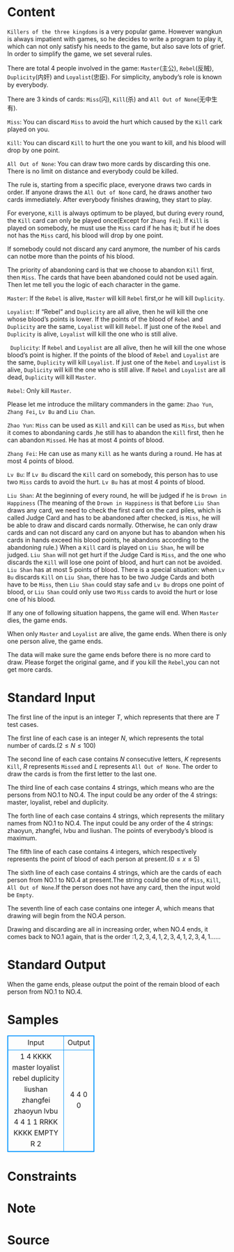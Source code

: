 
# Content

`Killers of the three kingdoms` is a very popular game. However wangkun is always impatient with games, so he decides to write a program to play it, which can not only satisfy his needs to the game, but also save lots of grief. In order to simplify the game, we set several rules.

There are total $4$ people involved in the game: `Master`(主公), `Rebel`(反贼), `Duplicity`(内奸) and `Loyalist`(忠臣). For simplicity, anybody’s role is known by everybody.

There are $3$ kinds of cards: `Miss`(闪), `Kill`(杀) and `All Out of None`(无中生有).

`Miss`: You can discard `Miss` to avoid the hurt which caused by the `Kill` cark played on you.

`Kill`: You can discard `Kill` to hurt the one you want to kill, and his blood will drop by one point.

`All Out of None`: You can draw two more cards by discarding this one. There is no limit on distance and everybody could be killed.

The rule is, starting from a specific place, everyone draws two cards in order. If anyone draws the `All Out of None` card, he draws another two cards immediately. After everybody finishes drawing, they start to play.

For everyone, `Kill` is always optimum to be played, but during every round, the `Kill` card can only be played once(Except for `Zhang Fei`). If `Kill` is played on somebody, he must use the `Miss` card if he has it; but if he does not has the `Miss` card, his blood will drop by one point.

If somebody could not discard any card anymore, the number of his cards can notbe more than the points of his blood.

The priority of abandoning card is that we choose to abandon `Kill` first, then `Miss`. The cards that have been abandoned could not be used again. Then let me tell you the logic of each character in the game.

`Master`: If the `Rebel` is alive, `Master` will kill `Rebel` first,or he will kill `Duplicity`.

`Loyalist`: If “Rebel” and `Duplicity` are all alive, then he will kill the one whose blood’s points is lower. If the points of the blood of `Rebel` and `Duplicity` are the same, `Loyalist` will kill `Rebel`. If just one of the `Rebel` and `Duplicity` is alive, `Loyalist` will kill the one who is still alive.

` Duplicity`: If `Rebel` and `Loyalist` are all alive, then he will kill the one whose blood’s point is higher. If the points of the blood of `Rebel` and `Loyalist` are the same, `Duplicity` will kill `Loyalist`. If just one of the `Rebel` and `Loyalist` is alive, `Duplicity` will kill the one who is still alive. If `Rebel` and `Loyalist` are all dead, `Duplicity` will kill `Master`.

`Rebel`: Only kill `Master`.

Please let me introduce the military commanders in the game: `Zhao Yun`, `Zhang Fei`, `Lv Bu` and `Liu Chan`.

`Zhao Yun`: `Miss` can be used as `Kill` and `Kill` can be used as `Miss`, but when it comes to abondaning cards ,he still has to abandon the `Kill` first, then he can abandon `Missed`. He has at most $4$ points of blood.

`Zhang Fei`: He can use as many `Kill` as he wants during a round. He has at most $4$ points of blood.

`Lv Bu`: If `Lv Bu` discard the `Kill` card on somebody, this person has to use two `Miss` cards to avoid the hurt. `Lv Bu` has at most $4$ points of blood.

`Liu Shan`: At the beginning of every round, he will be judged if he is `Drown in Happiness` (The meaning of the `Drown in Happiness` is that before `Liu Shan` draws any card, we need to check the first card on the card piles, which is called Judge Card and has to be abandoned after checked, is `Miss`, he will be able to draw and discard cards normally. Otherwise, he can only draw cards and can not discard any card on anyone but has to abandon when his cards in hands exceed his blood points, he abandons according to the abandoning rule.) When a `Kill` card is played on `Liu Shan`, he will be judged. `Liu Shan` will not get hurt if the Judge Card is `Miss`, and the one who discards the `Kill` will lose one point of blood, and hurt can not be avoided. `Liu Shan` has at most $5$ points of blood. There is a special situation: when `Lv Bu` discards `Kill` on `Liu Shan`, there has to be two Judge Cards and both have to be `Miss`, then `Liu Shan` could stay safe and `Lv Bu` drops one point of blood, or `Liu Shan` could only use two `Miss` cards to avoid the hurt or lose one of his blood.

If any one of following situation happens, the game will end. When `Master` dies, the game ends.

When only `Master` and `Loyalist` are alive, the game ends. When there is only one person alive, the game ends.

The data will make sure the game ends before there is no more card to draw. Please forget the original game, and if you kill the `Rebel`,you can not get more cards.

# Standard Input

The first line of the input is an integer $T$, which represents that there are $T$ test cases.

The first line of each case is an integer $N$, which represents the total number of cards.$(2 \leq N \leq 100)$

The second line of each case contains $N$ consecutive letters, $K$ represents `Kill`, $R$ represents `Missed` and $L$ represents `All Out of None`. The order to draw the cards is from the first letter to the last one.

The third line of each case contains $4$ strings, which means who are the persons from NO.$1$ to NO.$4$. The input could be any order of the $4$ strings: master, loyalist, rebel and duplicity.

The forth line of each case contains $4$ strings, which represents the military names from NO.$1$ to NO.$4$. The input could be any order of the $4$ strings: zhaoyun, zhangfei, lvbu and liushan. The points of everybody’s blood is maximum.

The fifth line of each case contains $4$ integers, which respectively represents the point of blood of each person at present.$(0 \leq x \leq 5)$

The sixth line of each case contains $4$ strings, which are the cards of each person from NO.$1$ to NO.$4$ at present.The string could be one of `Miss`, `Kill`, `All Out of None`.If the person does not have any card, then the input wold be `Empty`.

The seventh line of each case contains one integer $A$, which means that drawing will begin from the NO.$A$ person.

Drawing and discarding are all in increasing order, when NO.$4$ ends, it comes back to NO.$1$ again, that is the order :$1,2,3,4,1,2,3,4,1,2,3,4,1……$

# Standard Output

When the game ends, please output the point of the remain blood of each person from NO.$1$ to NO.$4$.

# Samples

<style>
        table,table tr th, table tr td { border:1px solid #0094ff; }
        table { width: 200px; min-height: 25px; line-height: 25px; text-align: center; border-collapse: collapse;}   
    </style>
<table>
	<tr>
		<td>Input</td>
		<td>Output</td>
	</tr>
<tr><td>1
4
KKKK
master loyalist rebel duplicity
liushan zhangfei zhaoyun lvbu
4 4 1 1
RRKK KKKK EMPTY R
2</td><td>4
4
0
0</td></tr></table>


# Constraints



# Note



# Source


